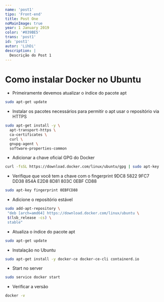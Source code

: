 ```yaml
---
name: 'post1'
tipo: 'Front-end'
title: Post One
noMainImage: true
year: 1 January 2019
color: '#039BE5'
trans: 'post1'
id: 'post1'
autor: 'LihDi'
description: |
  Descrição do Post 1
---
```


# Como instalar Docker no Ubuntu


  * Primeiramente devemos atualizar o índice do pacote apt
  ```sh
  sudo apt-get update
  ```
  * Instalar os pacotes necessários para permitir o apt usar o repositório via HTTPS
  ```sh
  sudo apt-get install -y \
    apt-transport-https \
    ca-certificates \
    curl \
    gnupg-agent \
    software-properties-common
  ```
  * Adicionar a chave oficial GPG do Docker
  ```sh
  curl -fsSL https://download.docker.com/linux/ubuntu/gpg | sudo apt-key add -
  ```
  * Verifique que você tem a chave com o fingerprint 9DC8 5822 9FC7 DD38 854A E2D8 8D81 803C 0EBF CD88
  ```sh
  sudo apt-key fingerprint 0EBFCD88
  ```
  * Adicione o repositório estável
  ```sh
  sudo add-apt-repository \
   "deb [arch=amd64] https://download.docker.com/linux/ubuntu \
   $(lsb_release -cs) \
   stable"
  ```
  * Atualiza o índice do pacote apt
  ```sh
  sudo apt-get update
  ```
  * Instalação no Ubuntu
  ```sh
  sudo apt-get install -y docker-ce docker-ce-cli containerd.io
  ```
  * Start no server
  ```sh
  sudo service docker start	
  ```
  * Verificar a versão
  ```sh
  docker -v
  ```



